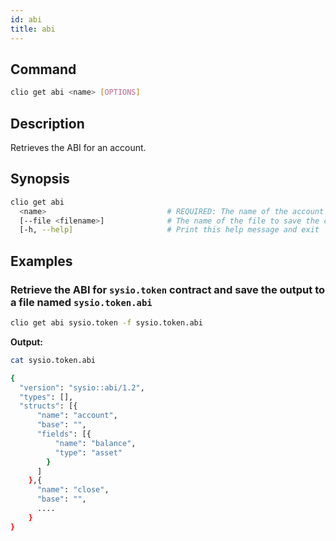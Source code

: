 ```yaml
---
id: abi
title: abi
---
```


## Command

```sh
clio get abi <name> [OPTIONS]
```

## Description

Retrieves the ABI for an account.

## Synopsis

```sh
clio get abi
  <name>                           # REQUIRED: The name of the account whose ABI should be retrieved
  [--file <filename>]              # The name of the file to save the contract .abi to instead of writing to console
  [-h, --help]                     # Print this help message and exit
```

## Examples

### Retrieve the ABI for `sysio.token` contract and save the output to a file named `sysio.token.abi`

```sh
clio get abi sysio.token -f sysio.token.abi
```

**Output:**

```sh
cat sysio.token.abi

{
  "version": "sysio::abi/1.2",
  "types": [],
  "structs": [{
      "name": "account",
      "base": "",
      "fields": [{
          "name": "balance",
          "type": "asset"
        }
      ]
    },{
      "name": "close",
      "base": "",
      ....
    }
}
```
